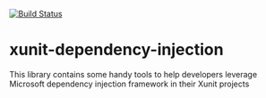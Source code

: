 [![Build Status](https://dev.azure.com/umplify/Grain/_apis/build/status/Umplify.xunit-dependency-injection?branchName=main)](https://dev.azure.com/umplify/Grain/_build/latest?definitionId=17&branchName=main)

# xunit-dependency-injection
This library contains some handy tools to help developers leverage Microsoft dependency injection framework in their Xunit projects
